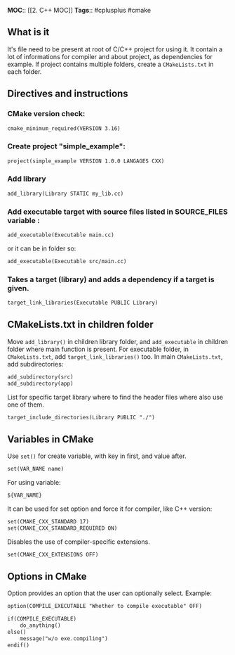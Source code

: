 **MOC**:: [[2. C++ MOC]]
**Tags**:: #cplusplus #cmake

## What is it
It's file need to be present at root of C/C++ project for using it. It contain a lot of informations for compiler and about project, as dependencies for example. If project contains multiple folders, create a `CMakeLists.txt` in each folder.

## Directives and instructions
### CMake version check:
```txt
cmake_minimum_required(VERSION 3.16)
```

### Create project "simple_example":
```txt
project(simple_example VERSION 1.0.0 LANGAGES CXX)
```

### Add library
```txt
add_library(Library STATIC my_lib.cc) 
```

### Add executable target with source files listed in SOURCE_FILES variable :
```txt
add_executable(Executable main.cc)
```
or it can be in folder so:
```txt
add_executable(Executable src/main.cc)
```

### Takes a target (library) and adds a dependency if a target is given.
```txt
target_link_libraries(Executable PUBLIC Library)
```

## CMakeLists.txt in children folder
Move `add_library()` in children library folder, and `add_executable` in children folder where main function is present. For executable folder, in `CMakeLists.txt`, add `target_link_libraries()` too. In main `CMakeLists.txt`, add subdirectories:
```txt
add_subdirectory(src)
add_subdirectory(app)
```
List for specific target library where to find the header files where also use one of them.
```txt
target_include_directories(Library PUBLIC "./")
```

## Variables in CMake
Use `set()` for create variable, with key in first, and value after.
```txt
set(VAR_NAME name)
```
For using variable:
```txt
${VAR_NAME}
```
It can be used for set option and force it for compiler, like C++ version:
```txt
set(CMAKE_CXX_STANDARD 17)
set(CMAKE_CXX_STANDARD_REQUIRED ON)
```
Disables the use of compiler-specific extensions.
```txt
set(CMAKE_CXX_EXTENSIONS OFF)
```

## Options in CMake
Option provides an option that the user can optionally select.
Example:
```txt
option(COMPILE_EXECUTABLE "Whether to compile executable" OFF)

if(COMPILE_EXECUTABLE)
	do_anything()
else()
	message("w/o exe.compiling")
endif()
```